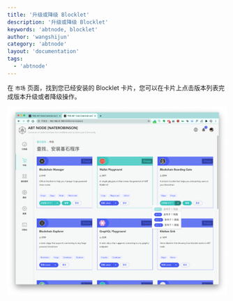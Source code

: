 ```yaml
---
title: '升级或降级 Blocklet'
description: '升级或降级 Blocklet'
keywords: 'abtnode, blocklet'
author: 'wangshijun'
category: 'abtnode'
layout: 'documentation'
tags:
  - 'abtnode'
---
```


在 `市场` 页面，找到您已经安装的 Blocklet 卡片，您可以在卡片上点击版本列表完成版本升级或者降级操作。

![](./images/upgrade-downgrade-1-zh.png)
